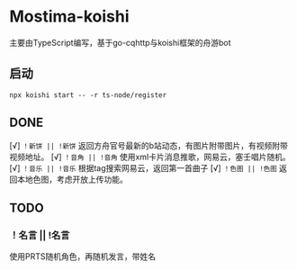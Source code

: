 # Mostima-koishi
主要由TypeScript编写，基于go-cqhttp与koishi框架的舟游bot
## 启动

```  
npx koishi start -- -r ts-node/register
```

## DONE

[√] `！新饼 || !新饼`
返回方舟官号最新的b站动态，有图片附带图片，有视频附带视频地址。
[√] `！音角 || !音角`
使用xml卡片消息推歌，网易云，塞壬唱片随机。
[√] `！音乐 || !音乐`
根据tag搜索网易云，返回第一首曲子
[√] `！色图 || !色图`
返回本地色图，考虑开放上传功能。
## TODO

### ！名言 || !名言
使用PRTS随机角色，再随机发言，带姓名
